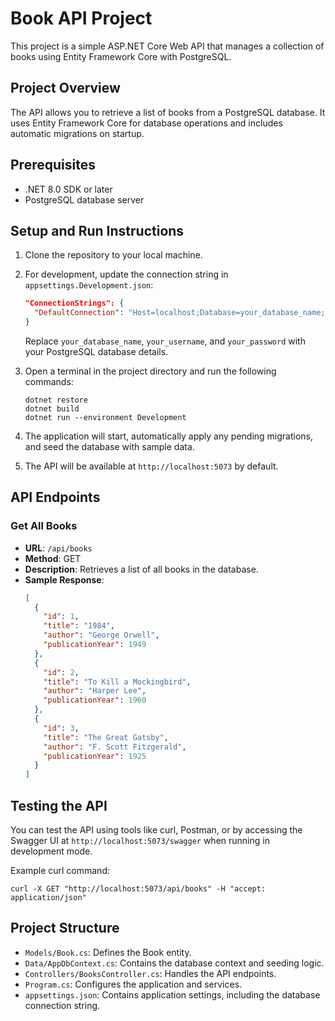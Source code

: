 # Book API Project

This project is a simple ASP.NET Core Web API that manages a collection of books using Entity Framework Core with PostgreSQL.

## Project Overview

The API allows you to retrieve a list of books from a PostgreSQL database. It uses Entity Framework Core for database operations and includes automatic migrations on startup.

## Prerequisites

- .NET 8.0 SDK or later
- PostgreSQL database server

## Setup and Run Instructions

1. Clone the repository to your local machine.

2. For development, update the connection string in `appsettings.Development.json`:
   ```json
   "ConnectionStrings": {
     "DefaultConnection": "Host=localhost;Database=your_database_name;Username=your_username;Password=your_password"
   }
   ```
   Replace `your_database_name`, `your_username`, and `your_password` with your PostgreSQL database details.

3. Open a terminal in the project directory and run the following commands:
   ```
   dotnet restore
   dotnet build
   dotnet run --environment Development
   ```

4. The application will start, automatically apply any pending migrations, and seed the database with sample data.

5. The API will be available at `http://localhost:5073` by default.

## API Endpoints

### Get All Books

- **URL**: `/api/books`
- **Method**: GET
- **Description**: Retrieves a list of all books in the database.
- **Sample Response**:
  ```json
  [
    {
      "id": 1,
      "title": "1984",
      "author": "George Orwell",
      "publicationYear": 1949
    },
    {
      "id": 2,
      "title": "To Kill a Mockingbird",
      "author": "Harper Lee",
      "publicationYear": 1960
    },
    {
      "id": 3,
      "title": "The Great Gatsby",
      "author": "F. Scott Fitzgerald",
      "publicationYear": 1925
    }
  ]
  ```

## Testing the API

You can test the API using tools like curl, Postman, or by accessing the Swagger UI at `http://localhost:5073/swagger` when running in development mode.

Example curl command:
```
curl -X GET "http://localhost:5073/api/books" -H "accept: application/json"
```

## Project Structure

- `Models/Book.cs`: Defines the Book entity.
- `Data/AppDbContext.cs`: Contains the database context and seeding logic.
- `Controllers/BooksController.cs`: Handles the API endpoints.
- `Program.cs`: Configures the application and services.
- `appsettings.json`: Contains application settings, including the database connection string.